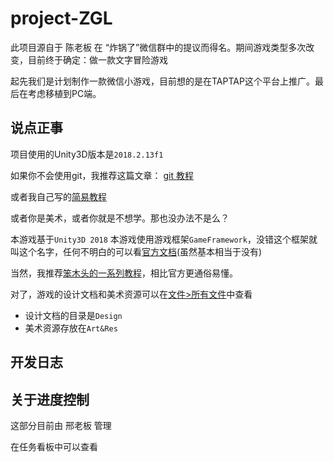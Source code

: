 # project-ZGL

此项目源自于 陈老板 在 “炸锅了”微信群中的提议而得名。期间游戏类型多次改变，目前终于确定：做一款文字冒险游戏

起先我们是计划制作一款微信小游戏，目前想的是在TAPTAP这个平台上推广。最后在考虑移植到PC端。

## 说点正事

项目使用的Unity3D版本是`2018.2.13f1`

如果你不会使用git，我推荐这篇文章：
[git 教程](https://www.liaoxuefeng.com/wiki/0013739516305929606dd18361248578c67b8067c8c017b000)

或者我自己写的[简易教程](https://dev.tencent.com/u/JeremyBrett/p/project-ZGL/attachment/4270274)

或者你是美术，或者你就是不想学。那也没办法不是么？

本游戏基于`Unity3D 2018`
本游戏使用游戏框架`GameFramework`，没错这个框架就叫这个名字，任何不明白的可以看[官方文档](http://gameframework.cn/)(虽然基本相当于没有)

当然，我推荐[笨木头的一系列教程](http://www.benmutou.com/archives/2548)，相比官方更通俗易懂。

对了，游戏的设计文档和美术资源可以在[文件>所有文件](https://dev.tencent.com/u/JeremyBrett/p/project-ZGL/attachment)中查看

* 设计文档的目录是`Design`
* 美术资源存放在`Art&Res`

## 开发日志


## 关于进度控制

这部分目前由 邢老板 管理

在任务看板中可以查看